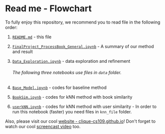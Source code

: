 # Read me - Flowchart

To fully enjoy this repository, we recommend you to read file in the following order:

 1. [`README.md`](README.md) - this file
 2. [`FinalProject_ProcessBook_General.ipynb`](FinalProject_ProcessBook_General.ipynb) - A summary of our method and result
 3. [`Data_Exploration.ipynb`](Data_Exploration.ipynb) - data exploration and refinement

	###### The following three notebooks use files in `data` folder.
 4. [`Base_Model.ipynb`](Base_Model.ipynb) - codes for baseline method
 5. [`BookSim.ipynb`](BookSim.ipynb) - codes for kNN method with book similarity
 6.  [`userkNN.ipynb`](userkNN.ipynb) - codes for kNN method with user similarity
	- In order to run this notebook (faster) you need files in `knn_file` folder.

Also, please visit our cool [website - clique-cs109.github.io](http://clique-cs109.github.io)! Don't forget to watch our cool [screencast video](https://youtu.be/Zjm2z99ru_E) too.